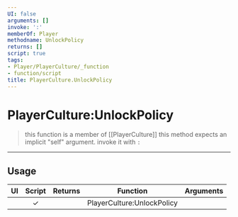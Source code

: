 ```yaml
---
UI: false
arguments: []
invoke: ':'
memberOf: Player
methodname: UnlockPolicy
returns: []
script: true
tags:
- Player/PlayerCulture/_function
- function/script
title: PlayerCulture.UnlockPolicy
---
```

# PlayerCulture:UnlockPolicy
> this function is a member of [[PlayerCulture]]
> this method expects an implicit "self" argument. invoke it with `:`
-----
## Usage
|  UI | Script | Returns | Function | Arguments |
|:---:|:------:|-------:|:--------:|:---------|
| |✓||PlayerCulture:UnlockPolicy||
